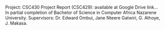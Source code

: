 Project: CSC430
Project Report (CSC429): available at Google Drive link...
In partial completion of Bachelor of Science in Computer Africa Nazarene University.
Supervisors: Dr. Edward Ombui, Jane Nteere Gatwiri, G. Athoye, J. Makasa.
